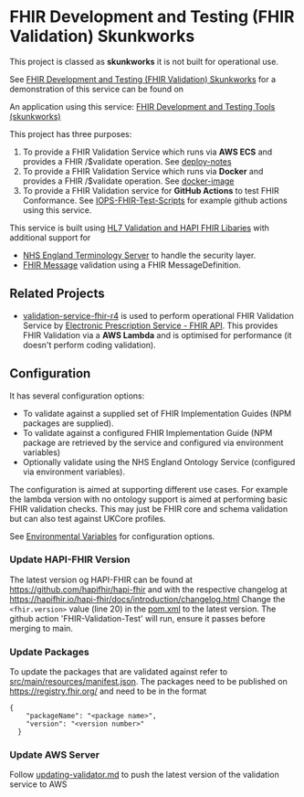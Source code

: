 # FHIR Development and Testing (FHIR Validation) Skunkworks

This project is classed as **skunkworks** it is not built for operational use.

See [FHIR Development and Testing (FHIR Validation) Skunkworks](http://lb-fhir-validator-924628614.eu-west-2.elb.amazonaws.com/swagger-ui/index.html) for a demonstration of this service can be found on 

An application using this service: [FHIR Development and Testing Tools (skunkworks)](https://nhsdigital.github.io/interoperability-standards-tools-skunkworks/)

This project has three purposes: 

1. To provide a FHIR Validation Service which runs via **AWS ECS** and provides a FHIR /$validate operation. See [deploy-notes](deploy-notes.md)
2. To provide a FHIR Validation Service which runs via **Docker** and provides a FHIR /$validate operation. See [docker-image](docker-image.md)
3. To provide a FHIR Validation service for **GitHub Actions** to test FHIR Conformance. See [IOPS-FHIR-Test-Scripts](https://github.com/NHSDigital/IOPS-FHIR-Test-Scripts) for example github actions using this service.

This service is built using [HL7 Validation and HAPI FHIR Libaries](https://hapifhir.io/hapi-fhir/docs/validation/introduction.html) with additional support for 

- [NHS England Terminology Server](https://digital.nhs.uk/services/terminology-server) to handle the security layer.
- [FHIR Message](https://hl7.org/fhir/R4/messaging.html) validation using a FHIR MessageDefinition.

## Related Projects

- [validation-service-fhir-r4](https://github.com/NHSDigital/validation-service-fhir-r4) is used to perform operational FHIR Validation Service by [Electronic Prescription Service - FHIR API](https://digital.nhs.uk/developer/api-catalogue/electronic-prescription-service-fhir). This provides FHIR Validation via a **AWS Lambda** and is optimised for performance (it doesn't perform coding validation).  

## Configuration

It has several configuration options: 

- To validate against a supplied set of FHIR Implementation Guides (NPM packages are supplied).
- To validate against a configured FHIR Implementation Guide (NPM package are retrieved by the service and configured via environment variables)
- Optionally validate using the NHS England Ontology Service (configured via environment variables).

The configuration is aimed at supporting different use cases. For example the lambda version with no ontology support is aimed at performing basic FHIR validation checks. This may just be FHIR core and schema validation but can also test against UKCore profiles.

See [Environmental Variables](environment-variables.md) for configuration options.

### Update HAPI-FHIR Version
The latest version og HAPI-FHIR can be found at https://github.com/hapifhir/hapi-fhir and with the respective changelog at https://hapifhir.io/hapi-fhir/docs/introduction/changelog.html
Change the `<fhir.version>` value (line 20) in the [pom.xml](https://github.com/NHSDigital/FHIR-Validation/blob/main/pom.xml) to the latest version. The github action 'FHIR-Validation-Test' will run, ensure it passes before merging to main.

### Update Packages
To update the packages that are validated against refer to [src/main/resources/manifest.json](https://github.com/NHSDigital/FHIR-Validation/blob/main/src/main/resources/manifest.json). The packages need to be published on https://registry.fhir.org/ and need to be in the format
```
{
    "packageName": "<package name>",
    "version": "<version number>"
  }
```
### Update AWS Server
Follow [updating-validator.md](https://github.com/NHSDigital/FHIR-Validation/blob/main/updating-validator.md) to push the latest version of the validation service to AWS

